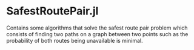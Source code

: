 # SafestRoutePair.jl

Contains some algorithms that solve the safest route pair problem which consists of finding two paths on a graph between two points such as the probability of both routes being unavailable is minimal.